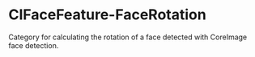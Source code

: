 CIFaceFeature-FaceRotation
==========================

Category for calculating the rotation of a face detected with CoreImage face detection.